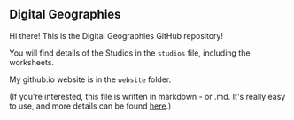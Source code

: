 ## Digital Geographies

Hi there! This is the Digital Geographies GitHub repository! 

You will find details of the Studios in the `studios` file, including the worksheets.

My github.io website is in the `website` folder.

(If you're interested, this file is written in markdown - or .md. It's really easy to use, and more details can be found [here](https://www.markdownguide.org).)
